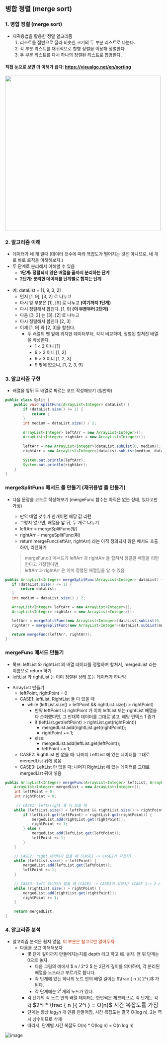 ## 병합 정렬 (merge sort) 

### 1. 병합 정렬 (merge sort) 
* 재귀용법을 활용한 정렬 알고리즘
  1. 리스트를 절반으로 잘라 비슷한 크기의 두 부분 리스트로 나눈다.
  2. 각 부분 리스트를 재귀적으로 합병 정렬을 이용해 정렬한다.
  3. 두 부분 리스트를 다시 하나의 정렬된 리스트로 합병한다.

#### 직접 눈으로 보면 더 이해가 쉽다: https://visualgo.net/en/sorting

<img src="https://upload.wikimedia.org/wikipedia/commons/c/cc/Merge-sort-example-300px.gif" width=500/>

### 2. 알고리즘 이해
* 데이터가 네 개 일때 (데이터 갯수에 따라 복잡도가 떨어지는 것은 아니므로, 네 개로 바로 로직을 이해해보자.)
* 두 단계로 분리해서 이해할 수 있음
  - **1단계: 정렬되지 않은 배열을 끝까지 분리하는 단계**
  - **2단계: 분리한 데이터를 단계별로 합치는 단계**
<br><br>
* 예: dataList = [1, 9, 3, 2]
    - 먼저 [1, 9], [3, 2] 로 나누고
    - 다시 앞 부분은 [1], [9] 로 나누고 **(여기까지 1단계)**
    - 다시 정렬해서 합친다. [1, 9] **(이 부분부터 2단계)**
    - 다음 [3, 2] 는 [3], [2] 로 나누고
    - 다시 정렬해서 합친다 [2, 3]
    - 이제 [1, 9] 와 [2, 3]을 합친다.
      - 두 배열의 맨 앞에 위치한 데이터부터, 각각 비교하며, 정렬된 합쳐진 배열을 작성한다.
        - 1 < 2 이니 [1]
        - 9 > 2 이니 [1, 2]
        - 9 > 3 이니 [1, 2, 3]
        - 9 밖에 없으니, [1, 2, 3, 9]
      
### 3. 알고리즘 구현
- 배열을 앞뒤 두 배열로 짜르는 코드 작성해보기 (일반화)
```java
public class Split {
    public void splitFunc(ArrayList<Integer> dataList) {
        if (dataList.size() <= 1) {
            return ;
        }
        int medium = dataList.size() / 2;
        
        ArrayList<Integer> leftArr = new ArrayList<Integer>();
        ArrayList<Integer> rightArr = new ArrayList<Integer>();
        
        leftArr = new ArrayList<Integer>(dataList.subList(0, medium)); // 0 부터 medium - 1 인덱스 번호까지 해당 배열 아이템을 서브 배열로 추출
        rightArr = new ArrayList<Integer>(dataList.subList(medium, dataList.size()));
        
        System.out.println(leftArr);
        System.out.println(rightArr);        
    }
}
```

### mergeSplitFunc 메서드 틀 만들기 (재귀용법 틀 만들기)
- 다음 문장을 코드로 작성해보기 (mergeFunc 함수는 아직은 없는 상태, 있다고만 가정)

  - 만약 배열 갯수가 한개이면 해당 값 리턴
  - 그렇지 않으면, 배열을 앞 뒤, 두 개로 나누기
  - leftArr = mergeSplitFunc(앞)
  - rightArr = mergeSplitFunc(뒤)
  - return mergeFunc(leftArr, rightArr) 라는 아직 정의되지 않은 메서드 호출하여, 리턴하기
  
  > mergeFunc() 메서드가 leftArr 과 rightArr 을 합쳐서 정렬한 배열을 리턴한다고 가정한다면, <br>
  > leftArr 과 rightArr 은 이미 정렬된 배열임을 알 수 있음



 ```java
public ArrayList<Integer> mergeSplitFunc(ArrayList<Integer> dataList) {
    if (dataList.size() <= 1) {
        return dataList;
    }
    int medium = dataList.size() / 2;  

    ArrayList<Integer> leftArr = new ArrayList<Integer>();
    ArrayList<Integer> rightArr = new ArrayList<Integer>();

    leftArr = mergeSplitFunc(new ArrayList<Integer>(dataList.subList(0, medium))); 
    rightArr = mergeSplitFunc(new ArrayList<Integer>(dataList.subList(medium, dataList.size()))); 

    return mergeFunc(leftArr, rightArr);
}
```

### mergeFunc 메서드 만들기
* 목표: leftList 와 rightList 의 배열 데이터를 정렬하며 합쳐서, mergedList 라는 이름으로 return 하기
* leftList 와 rightList 는 이미 정렬된 상태 또는 데이터가 하나임<br>

- ArrayList 만들기
  - leftPoint, rightPoint = 0
  - CASE1: leftList, RightList 둘 다 있을 때
    - while (leftList.size() > leftPoint && rightList.size() > rightPoint)
      - 만약 leftPoint 나 rightPoint 가 이미 leftList 또는 rightList 배열을 다 순회했다면, 그 반대쪽 데이터를 그대로 넣고, 해당 인덱스 1 증가
      -  if (leftList.get(leftPoint) > rightList.get(rightPoint))
         - mergedList.add(rightList.get(rightPoint));
         - rightPoint += 1;
      - else:
         - mergedList.add(leftList.get(leftPoint));
         - leftPoint += 1;
  - CASE2: RightList 만 없을 때: 나머지 LeftList 에 있는 데이터를 그대로 mergedList 뒤에 넣음
  - CASE3: LeftList 만 없을 때: 나머지 RightList 에 있는 데이터를 그대로 mergedList 뒤에 넣음

```java
public ArrayList<Integer> mergeFunc(ArrayList<Integer> leftList, ArrayList<Integer> rightList) {
    ArrayList<Integer> mergedList = new ArrayList<Integer>();
    int leftPoint = 0;
    int rightPoint = 0;
    
     // CASE1: left/right 둘 다 있을 때
    while (leftList.size() > leftPoint && rightList.size() > rightPoint) {
        if (leftList.get(leftPoint) > rightList.get(rightPoint)) {
            mergedList.add(rightList.get(rightPoint));
            rightPoint += 1;
        } else {
            mergedList.add(leftList.get(leftPoint));
            leftPoint += 1;
        }
    }

    // CASE2: right 데이터가 없을 때 (CASE1 -> CASE2가 되겠지)
    while (leftList.size() > leftPoint) {
        mergedList.add(leftList.get(leftPoint));
        leftPoint += 1;
    }
    
    // CASE3: left 데이터가 없을 때 (CASE1 -> CASE3이 되겠지) (CASE 1-> 2-> 3은 불가능)
    while (rightList.size() > rightPoint) {
        mergedList.add(rightList.get(rightPoint));
        rightPoint += 1;
    }
    
    return mergedList;
}
```

### 4. 알고리즘 분석
* 알고리즘 분석은 쉽지 않음, <font color='#BF360C'>이 부분은 참고로만 알아두자.</font>
  - 다음을 보고 이해해보자
    - 몇 단계 깊이까지 만들어지는지를 depth 라고 하고 i로 놓자. 맨 위 단계는 0으로 놓자.
      - 다음 그림의 예에서 $ n /  2^2 $ 는 2단계 깊이를 의미하며, 각 분리된 배열을 노드라고 부르기로 합니다.
      - 각 단계에 있는 하나의 노드 안의 배열 길이는 $\frac { n }{ 2^i }$ 가 된다.
      - 각 단계에는 $2^i$ 개의 노드가 있다.
    - 각 단계의 각 노드 안의 배열 데이터는 한번씩은 체크되므로, 각 단계는 각각 <font size=4em>$2^i * \frac { n }{ 2^i } = O(n)$ 시간 복잡도를 가짐</font>
    - 단계는 항상 $log_2 n$ 개 만큼 만들어짐, 시간 복잡도는 결국 O(log n), 2는 역시 상수이므로 삭제
    - 따라서, 단계별 시간 복잡도 O(n) * O(log n) = O(n log n)

![image](https://user-images.githubusercontent.com/102513932/176414171-23a03a06-32c9-4dec-acc3-70383d0d6c78.png)
